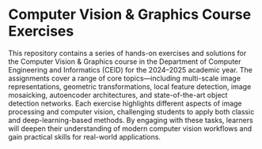 # Computer Vision & Graphics Course Exercises

This repository contains a series of hands-on exercises and solutions for the Computer Vision & Graphics course in the Department of Computer Engineering and Informatics (CEID) for the 2024–2025 academic year. The assignments cover a range of core topics—including multi-scale image representations, geometric transformations, local feature detection, image mosaicking, autoencoder architectures, and state-of-the-art object detection networks. Each exercise highlights different aspects of image processing and computer vision, challenging students to apply both classic and deep-learning-based methods. By engaging with these tasks, learners will deepen their understanding of modern computer vision workflows and gain practical skills for real-world applications.
